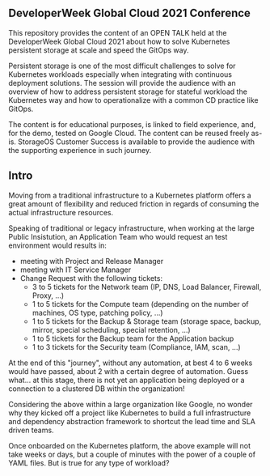## DeveloperWeek Global Cloud 2021 Conference 

This repository provides the content of an OPEN TALK held at the DeveloperWeek Global Cloud 2021 about how to solve Kubernetes persistent storage at scale and speed the GitOps way. 

Persistent storage is one of the most difficult challenges to solve for Kubernetes workloads especially when integrating with continuous deployment solutions. The session will provide the audience with an overview of how to address persistent storage for stateful workload the Kubernetes way and how to operationalize with a common CD practice like GitOps.

The content is for educational purposes, is linked to field experience, and, for the demo, tested on Google Cloud. The content can be reused freely as-is. StorageOS Customer Success is available to provide the audience with the supporting experience in such journey.

## Intro
Moving from a traditional infrastructure to a Kubernetes platform offers a great amount of flexibility and reduced friction in regards of consuming the actual infrastructure resources. 

Speaking of traditional or legacy infrastructure, when working at the large Public Insistution, an Application Team who would request an test environment would results in: 
- meeting with Project and Release Manager
- meeting with IT Service Manager
- Change Request with the following tickets:
  - 3 to 5 tickets for the Network team (IP, DNS, Load Balancer, Firewall, Proxy, ...)
  - 1 to 5 tickets for the Compute team (depending on the number of machines, OS type, patching policy, ...)
  - 1 to 5 tickets for the Backup & Storage team (storage space, backup, mirror, special scheduling, special retention, ...)
  - 1 to 5 tickets for the Backup team for the Application backup 
  - 1 to 3 tickets for the Security team (Compliance, IAM, scan, ...)

At the end of this "journey", without any automation, at best 4 to 6 weeks would have passed, about 2 with a certain degree of automation. 
Guess what... at this stage, there is not yet an application being deployed or a connection to a clustered DB within the organization! 

Considering the above within a large organization like Google, no wonder why they kicked off a project like Kubernetes to build a full infrastructure and dependency abstraction framework to shortcut the lead time and SLA driven teams. 

Once onboarded on the Kubernetes platform, the above example will not take weeks or days, but a couple of minutes with the power of a couple of YAML files. But is true for any type of workload?

## 
